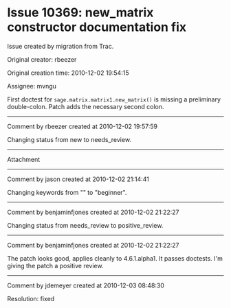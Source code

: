 # Issue 10369: new_matrix constructor documentation fix

Issue created by migration from Trac.

Original creator: rbeezer

Original creation time: 2010-12-02 19:54:15

Assignee: mvngu

First doctest for `sage.matrix.matrix1.new_matrix()` is missing a preliminary double-colon.  Patch adds the necessary second colon.


---

Comment by rbeezer created at 2010-12-02 19:57:59

Changing status from new to needs_review.


---

Attachment


---

Comment by jason created at 2010-12-02 21:14:41

Changing keywords from "" to "beginner".


---

Comment by benjaminfjones created at 2010-12-02 21:22:27

Changing status from needs_review to positive_review.


---

Comment by benjaminfjones created at 2010-12-02 21:22:27

The patch looks good, applies cleanly to 4.6.1.alpha1. It passes doctests. I'm giving the patch a positive review.


---

Comment by jdemeyer created at 2010-12-03 08:48:30

Resolution: fixed
